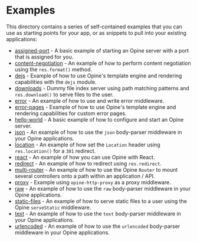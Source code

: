 # Examples

This directory contains a series of self-contained examples that you can use as starting points for your app, or as snippets to pull into your existing applications:

- [assigned-port](./assigned-port) - A basic example of starting an Opine server with a port that is assigned for you.
- [content-negotiation](./content-negotiation) - An example of how to perform content negotiation using the `res.format()` method.
- [dejs](./dejs) - Example of how to use Opine's template engine and rendering capabilities with the `dejs` module.
- [downloads](./downloads) - Dummy file index server using path matching patterns and `res.download()` to serve files to the user.
- [error](./error) - An example of how to use and write error middleware.
- [error-pages](./error-pages) - Example of how to use Opine's template engine and rendering capabilities for custom error pages.
- [hello-world](./hello-world) - A basic example of how to configure and start an Opine server.
- [json](./json) - An example of how to use the `json` body-parser middleware in your Opine applications.
- [location](./location) - An example of how set the `Location` header using `res.location()` for a `301` redirect.
- [react](./react) - An example of how you can use Opine with React.
- [redirect](./redirect) - An example of how to redirect using `res.redirect`.
- [multi-router](./multi-router) - An example of how to use the Opine `Router` to mount several controllers onto a path within an application / API.
- [proxy](./proxy) - Example using `opine-http-proxy` as a proxy middleware.
- [raw](./raw) - An example of how to use the `raw` body-parser middleware in your Opine applications.
- [static-files](./static-files) - An example of how to serve static files to a user using the Opine `serveStatic` middleware.
- [text](./text) - An example of how to use the `text` body-parser middleware in your Opine applications.
- [urlencoded](./urlencoded) - An example of how to use the `urlencoded` body-parser middleware in your Opine applications.
